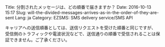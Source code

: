 Title: 分割されたメッセージは、どの順番で届きますか？
Date: 2016-10-13 15:17
Slug: will-the-divided-messages-arrives-as-in-the-order-of-they-are-sent
Lang: ja
Category: EZSMS: SMS delivery service/SMS API

キャリアへの送信順番としては、送信リクエストを受けた順番と同じですが、 受信側のトラフィックや電波状況などで、送信通りの順番で受信されることは保証できません。ご了承ください。